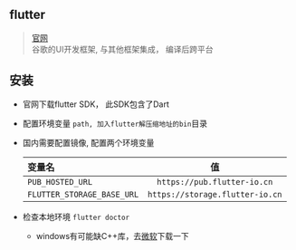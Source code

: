 ## flutter 
> [官网](https://flutter.cn/)  
> 谷歌的UI开发框架, 与其他框架集成， 编译后跨平台



## 安装
* 官网下载flutter SDK， 此SDK包含了Dart
* 配置环境变量 `path, 加入flutter解压缩地址的bin`目录
* 国内需要配置镜像, 配置两个环境变量

  |变量名|值|
  |:---|:---:|
  |`PUB_HOSTED_URL`|`https://pub.flutter-io.cn`|
  |`FLUTTER_STORAGE_BASE_URL`|`https://storage.flutter-io.cn`|
* 检查本地环境 `flutter doctor`
  * windows有可能缺C++库，去[微软](https://download.visualstudio.microsoft.com/download/pr/0502e0d3-64a5-4bb8-b049-6bcbea5ed247/d7293c5775ad824c05ee99d071d5262da3e7653d39f3ba8a28fb2917af7c041a/vs_BuildTools.exe)下载一下




